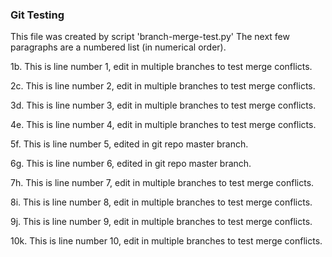 
### Git Testing

This file was created by script 'branch-merge-test.py'
The next few paragraphs are a numbered list (in numerical order).

1b. This is line number 1, edit in multiple branches to test merge conflicts.

2c. This is line number 2, edit in multiple branches to test merge conflicts.

3d. This is line number 3, edit in multiple branches to test merge conflicts.

4e. This is line number 4, edit in multiple branches to test merge conflicts.

5f. This is line number 5, edited in git repo master branch.

6g. This is line number 6, edited in git repo master branch.

7h. This is line number 7, edit in multiple branches to test merge conflicts.

8i. This is line number 8, edit in multiple branches to test merge conflicts.

9j. This is line number 9, edit in multiple branches to test merge conflicts.

10k. This is line number 10, edit in multiple branches to test merge conflicts.
